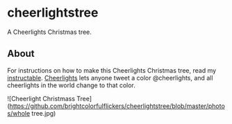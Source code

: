 # cheerlightstree
A Cheerlights Christmas tree.

## About

For instructions on how to make this Cheerlights Christmas tree, read my [instructable](http://www.instructables.com/id/Cheerlights-Christmas-Tree/). [Cheerlights](http://cheerlights.com) lets anyone tweet a color @cheerlights, and all cheerlights in the world change to that color.

![Cheerlight Christmass Tree](https://github.com/brightcolorfulflickers/cheerlightstree/blob/master/photos/whole tree.jpg)